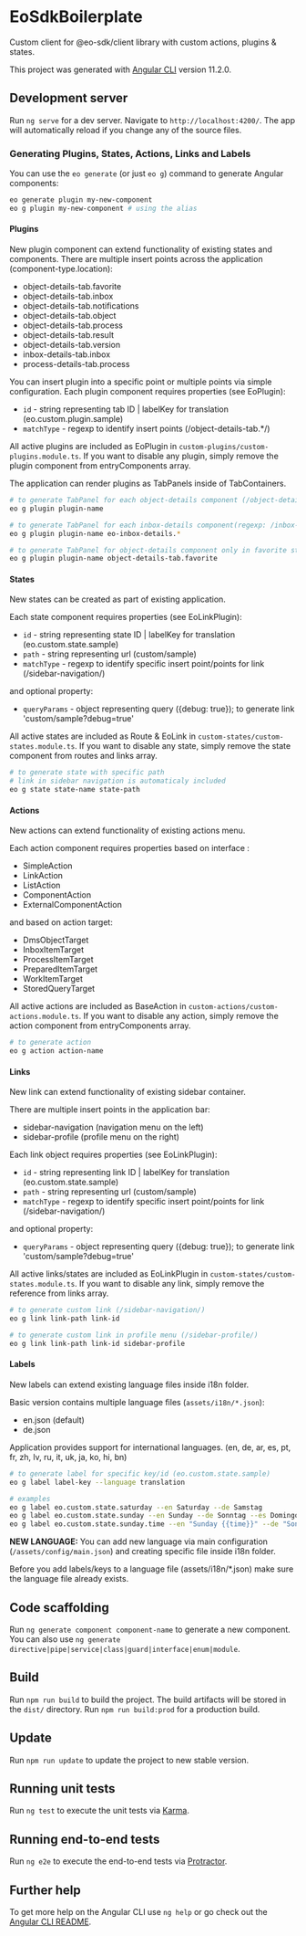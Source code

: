 # EoSdkBoilerplate

Custom client for @eo-sdk/client library with custom actions, plugins &amp; states.

This project was generated with [Angular CLI](https://github.com/angular/angular-cli) version 11.2.0.

## Development server

Run `ng serve` for a dev server. Navigate to `http://localhost:4200/`. The app will automatically reload if you change any of the source files.

### Generating Plugins, States, Actions, Links and Labels

You can use the `eo generate` (or just `eo g`) command to generate Angular components:
```bash
eo generate plugin my-new-component
eo g plugin my-new-component # using the alias
```

#### Plugins

New plugin component can extend functionality of existing states and components.
There are multiple insert points across the application (component-type.location):
* object-details-tab.favorite
* object-details-tab.inbox
* object-details-tab.notifications
* object-details-tab.object
* object-details-tab.process
* object-details-tab.result
* object-details-tab.version
* inbox-details-tab.inbox
* process-details-tab.process

You can insert plugin into a specific point or multiple points via simple configuration.
Each plugin component requires properties (see EoPlugin): 
* `id` - string representing tab ID | labelKey for translation (eo.custom.plugin.sample)
* `matchType` - regexp to identify insert points (/object-details-tab.*/)

All active plugins are included as EoPlugin in `custom-plugins/custom-plugins.module.ts`.
If you want to disable any plugin, simply remove the plugin component from entryComponents array.

The application can render plugins as TabPanels inside of TabContainers. 

```bash
# to generate TabPanel for each object-details component (/object-details-tab.*/)
eo g plugin plugin-name
```
```bash
# to generate TabPanel for each inbox-details component(regexp: /inbox-details-tab.*/)
eo g plugin plugin-name eo-inbox-details.*
```
```bash
# to generate TabPanel for object-details component only in favorite state (regexp: /object-details-tab.favorite/)
eo g plugin plugin-name object-details-tab.favorite
```

#### States

New states can be created as part of existing application.

Each state component requires properties (see EoLinkPlugin): 
* `id` - string representing state ID | labelKey for translation (eo.custom.state.sample)
* `path` - string representing url (custom/sample)
* `matchType` - regexp to identify specific insert point/points for link (/sidebar-navigation/)

and optional property:
* `queryParams` - object representing query ({debug: true}); to generate link 'custom/sample?debug=true'

All active states are included as Route & EoLink in `custom-states/custom-states.module.ts`.
If you want to disable any state, simply remove the state component from routes and links array.

```bash
# to generate state with specific path
# link in sidebar navigation is automaticaly included
eo g state state-name state-path
```

#### Actions

New actions can extend functionality of existing actions menu.

Each action component requires properties based on interface : 
* SimpleAction
* LinkAction
* ListAction
* ComponentAction
* ExternalComponentAction

and based on action target: 
* DmsObjectTarget
* InboxItemTarget
* ProcessItemTarget
* PreparedItemTarget
* WorkItemTarget
* StoredQueryTarget

All active actions are included as BaseAction in `custom-actions/custom-actions.module.ts`.
If you want to disable any action, simply remove the action component from entryComponents array.

```bash
# to generate action
eo g action action-name
```

#### Links

New link can extend functionality of existing sidebar container.

There are multiple insert points in the application bar:
* sidebar-navigation (navigation menu on the left)
* sidebar-profile (profile menu on the right)

Each link object requires properties (see EoLinkPlugin): 
* `id` - string representing link ID | labelKey for translation (eo.custom.state.sample)
* `path` - string representing url (custom/sample)
* `matchType` - regexp to identify specific insert point/points for link (/sidebar-navigation/)

and optional property:
* `queryParams` - object representing query ({debug: true}); to generate link 'custom/sample?debug=true'

All active links/states are included as EoLinkPlugin in `custom-states/custom-states.module.ts`.
If you want to disable any link, simply remove the reference from links array.

```bash
# to generate custom link (/sidebar-navigation/)
eo g link link-path link-id
```
```bash
# to generate custom link in profile menu (/sidebar-profile/)
eo g link link-path link-id sidebar-profile
```

#### Labels

New labels can extend existing language files inside i18n folder.

Basic version contains multiple language files (`assets/i18n/*.json`):
* en.json (default)
* de.json

Application provides support for international languages. (en, de, ar, es, pt, fr, zh, lv, ru, it, uk, ja, ko, hi, bn)


```bash
# to generate label for specific key/id (eo.custom.state.sample)
eo g label label-key --language translation
```
```bash
# examples
eo g label eo.custom.state.saturday --en Saturday --de Samstag
eo g label eo.custom.state.sunday --en Sunday --de Sonntag --es Domingo
eo g label eo.custom.state.sunday.time --en "Sunday {{time}}" --de "Sonntag {{time}}"
```

**NEW LANGUAGE:** You can add new language via main configuration (`/assets/config/main.json`) and creating specific file inside i18n folder.

Before you add labels/keys to a language file (assets/i18n/*.json) make sure the language file already exists.

## Code scaffolding

Run `ng generate component component-name` to generate a new component. You can also use `ng generate directive|pipe|service|class|guard|interface|enum|module`.

## Build

Run `npm run build` to build the project. The build artifacts will be stored in the `dist/` directory. Run `npm run build:prod` for a production build.

## Update

Run `npm run update` to update the project to new stable version.

## Running unit tests

Run `ng test` to execute the unit tests via [Karma](https://karma-runner.github.io).

## Running end-to-end tests

Run `ng e2e` to execute the end-to-end tests via [Protractor](http://www.protractortest.org/).

## Further help

To get more help on the Angular CLI use `ng help` or go check out the [Angular CLI README](https://github.com/angular/angular-cli/blob/master/README.md).

